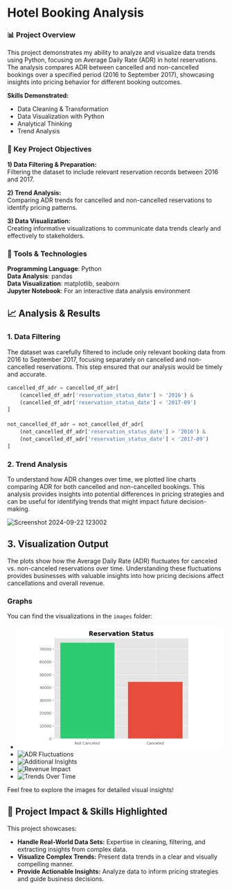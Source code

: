 # Hotel Booking Analysis
### 📊 Project Overview
This project demonstrates my ability to analyze and visualize data trends using Python, focusing on Average Daily Rate (ADR) in hotel reservations. The analysis compares ADR between cancelled and non-cancelled bookings over a specified period (2016 to September 2017), showcasing insights into pricing behavior for different booking outcomes.

**Skills Demonstrated:**

- Data Cleaning & Transformation
- Data Visualization with Python
- Analytical Thinking
- Trend Analysis

  
### 🧩 Key Project Objectives

**1) Data Filtering & Preparation:**  
Filtering the dataset to include relevant reservation records between 2016 and 2017.

**2) Trend Analysis:**  
Comparing ADR trends for cancelled and non-cancelled reservations to identify pricing patterns.

**3) Data Visualization:**  
Creating informative visualizations to communicate data trends clearly and effectively to stakeholders.

### 🚀 Tools & Technologies

**Programming Language**: Python  
**Data Analysis**: pandas  
**Data Visualization**: matplotlib, seaborn  
**Jupyter Notebook**: For an interactive data analysis environment

## 📈 **Analysis & Results**

### 1. **Data Filtering**
The dataset was carefully filtered to include only relevant booking data from 2016 to September 2017, focusing separately on cancelled and non-cancelled reservations. This step ensured that our analysis would be timely and accurate.

```python
cancelled_df_adr = cancelled_df_adr[
    (cancelled_df_adr['reservation_status_date'] > '2016') &
    (cancelled_df_adr['reservation_status_date'] < '2017-09')
]

not_cancelled_df_adr = not_cancelled_df_adr[
    (not_cancelled_df_adr['reservation_status_date'] > '2016') &
    (not_cancelled_df_adr['reservation_status_date'] < '2017-09')
]
```
### 2. **Trend Analysis**
To understand how ADR changes over time, we plotted line charts comparing ADR for both cancelled and non-cancelled bookings. This analysis provides insights into potential differences in pricing strategies and can be useful for identifying trends that might impact future decision-making.

![Screenshot 2024-09-22 123002](https://github.com/user-attachments/assets/0204dec6-0bcb-4bba-9005-54214d43a915)

## 3. Visualization Output

The plots show how the Average Daily Rate (ADR) fluctuates for canceled vs. non-canceled reservations over time. Understanding these fluctuations provides businesses with valuable insights into how pricing decisions affect cancellations and overall revenue.

### Graphs
You can find the visualizations in the `images` folder:

- ![Cancellation vs Non-Cancellation Bookings](images/Cancellation_vs_Non-Cancellation.png)
- ![ADR Fluctuations](images/adr_fluctuation_graph1.png)
- ![Additional Insights](images/additional_insights_graph3.png)
- ![Revenue Impact](images/revenue_impact_graph4.png)
- ![Trends Over Time](images/trends_over_time_graph5.png)

Feel free to explore the images for detailed visual insights!


## 🌟 Project Impact & Skills Highlighted

This project showcases:

- **Handle Real-World Data Sets:** Expertise in cleaning, filtering, and extracting insights from complex data.
- **Visualize Complex Trends:** Present data trends in a clear and visually compelling manner.
- **Provide Actionable Insights:** Analyze data to inform pricing strategies and guide business decisions.
